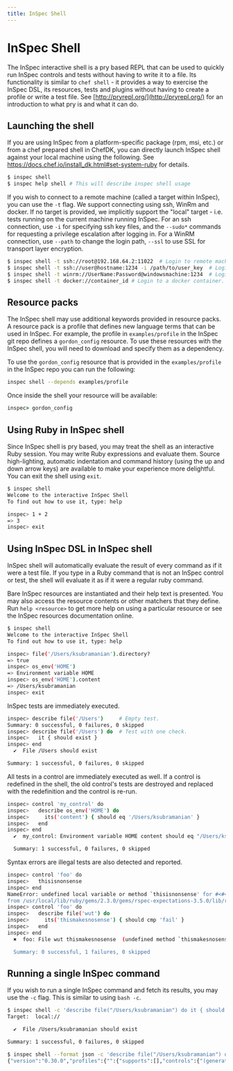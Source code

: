 ```yaml
---
title: InSpec Shell
---
```


# InSpec Shell

The InSpec interactive shell is a pry based REPL that can be used to
quickly run InSpec controls and tests without having to write it to a
file. Its functionality is similar to `chef shell` - it provides a way
to exercise the InSpec DSL, its resources, tests and plugins without
having to create a profile or write a test file. See
[http://pryrepl.org/](http://pryrepl.org/) for an introduction to what pry is and what it can
do.

## Launching the shell

If you are using InSpec from a platform-specific package (rpm, msi,
etc.) or from a chef prepared shell in ChefDK, you can directly launch
InSpec shell against your local machine using the following. See
<https://docs.chef.io/install_dk.html#set-system-ruby> for details.

```bash
$ inspec shell
$ inspec help shell # This will describe inspec shell usage
```

If you wish to connect to a remote machine (called a target within
InSpec), you can use the `-t` flag. We support connecting using ssh,
WinRm and docker. If no target is provided, we implicitly support the
"local" target - i.e. tests running on the current machine running
InSpec. For an ssh connection, use `-i` for specifying ssh key files,
and the `--sudo*` commands for requesting a privilege escalation after
logging in. For a WinRM connection, use `--path` to change the login
path, `--ssl` to use SSL for transport layer encryption.

```bash
$ inspec shell -t ssh://root@192.168.64.2:11022  # Login to remote machine using ssh as root.
$ inspec shell -t ssh://user@hostname:1234 -i /path/to/user_key  # Login to hostname on port 1234 as user using given ssh key.
$ inspec shell -t winrm://UserName:Password@windowsmachine:1234  # Login to windowsmachine over WinRM as UserName.
$ inspec shell -t docker://container_id # Login to a docker container.
```

## Resource packs

The InSpec shell may use additional keywords provided in resource packs.
A resource pack is a profile that defines new language terms that can
be used in InSpec. For example, the profile in `examples/profile` in
the InSpec git repo defines a `gordon_config` resource. To use these
resources with the InSpec shell, you will need to download and specify
them as a dependency.

To use the `gordon_config` resource that is provided in the `examples/profile`
in the InSpec repo you can run the following:

```bash
inspec shell --depends examples/profile
```

Once inside the shell your resource will be available:

```ruby
inspec> gordon_config
```

## Using Ruby in InSpec shell

Since InSpec shell is pry based, you may treat the shell as an
interactive Ruby session. You may write Ruby expressions and evaluate
them. Source high-lighting, automatic indentation and command history
(using the up and down arrow keys) are available to make your experience
more delightful. You can exit the shell using `exit`.

```bash
$ inspec shell
Welcome to the interactive InSpec Shell
To find out how to use it, type: help

inspec> 1 + 2
=> 3
inspec> exit
```

## Using InSpec DSL in InSpec shell

InSpec shell will automatically evaluate the result of every command as
if it were a test file. If you type in a Ruby command that is not an
InSpec control or test, the shell will evaluate it as if it were a
regular ruby command.

Bare InSpec resources are instantiated and their help text is presented.
You may also access the resource contents or other matchers that they
define. Run `help <resource>` to get more help on using a particular
resource or see the InSpec resources documentation online.

```bash
$ inspec shell
Welcome to the interactive InSpec Shell
To find out how to use it, type: help

inspec> file('/Users/ksubramanian').directory?
=> true
inspec> os_env('HOME')
=> Environment variable HOME
inspec> os_env('HOME').content
=> /Users/ksubramanian
inspec> exit
```

InSpec tests are immediately executed.

```bash
inspec> describe file('/Users')     # Empty test.
Summary: 0 successful, 0 failures, 0 skipped
inspec> describe file('/Users') do  # Test with one check.
inspec>   it { should exist }
inspec> end
  ✔  File /Users should exist

Summary: 1 successful, 0 failures, 0 skipped
```

All tests in a control are immediately executed as well. If a control is
redefined in the shell, the old control's tests are destroyed and
replaced with the redefinition and the control is re-run.

```bash
inspec> control 'my_control' do
inspec>   describe os_env('HOME') do
inspec>     its('content') { should eq '/Users/ksubramanian' }
inspec>   end
inspec> end
  ✔  my_control: Environment variable HOME content should eq "/Users/ksubramanian"

  Summary: 1 successful, 0 failures, 0 skipped
```

Syntax errors are illegal tests are also detected and reported.

```bash
inspec> control 'foo' do
inspec>   thisisnonsense
inspec> end
NameError: undefined local variable or method `thisisnonsense' for #<#<Class:0x007fd63b571f98>:0x007fd639825cc8>
from /usr/local/lib/ruby/gems/2.3.0/gems/rspec-expectations-3.5.0/lib/rspec/matchers.rb:967:in `method_missing'
inspec> control 'foo' do
inspec>   describe file('wut') do
inspec>     its('thismakesnosense') { should cmp 'fail' }
inspec>   end
inspec> end
  ✖  foo: File wut thismakesnosense  (undefined method `thismakesnosense' for File wut:Inspec::Resource::Registry::File)

  Summary: 0 successful, 1 failures, 0 skipped
```

## Running a single InSpec command

If you wish to run a single InSpec command and fetch its results, you
may use the `-c` flag. This is similar to using `bash -c`.

```bash
$ inspec shell -c 'describe file("/Users/ksubramanian") do it { should exist } end'}
Target:  local://

  ✔  File /Users/ksubramanian should exist

Summary: 1 successful, 0 failures, 0 skipped
```

```bash
$ inspec shell --format json -c 'describe file("/Users/ksubramanian") do it { should exist } end'
{"version":"0.30.0","profiles":{"":{"supports":[],"controls":{"(generated from in_memory.rb:1 5aab65c33fb1f133d9244017958eef64)":{"title":null,"desc":null,"impact":0.5,"refs":[],"tags":{},"code":"          rule = rule_class.new(id, profile_id, {}) do\n            res = describe(*args, &block)\n          end\n","source_location":{"ref":"/Users/ksubramanian/repo/chef/inspec/lib/inspec/profile_context.rb","line":184},"results":[{"status":"passed","code_desc":"File /Users/ksubramanian should exist","run_time":0.000747,"start_time":"2016-08-16 11:41:40 -0400"}]}},"groups":{"in_memory.rb":{"title":null,"controls":["(generated from in_memory.rb:1 5aab65c33fb1f133d9244017958eef64)"]}},"attributes":[]}},"other_checks":[],"summary":{"duration":0.001078,"example_count":1,"failure_count":0,"skip_count":0}}}
```
